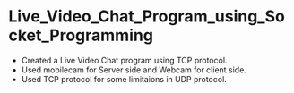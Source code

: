 # Live_Video_Chat_Program_using_Socket_Programming

- Created a Live Video Chat program using TCP protocol.
- Used mobilecam for Server side and Webcam for client side.
- Used TCP protocol for some limitaions in UDP protocol.
